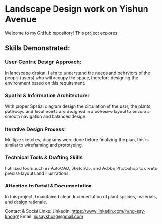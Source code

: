 # Landscape Design work on Yishun Avenue

Welcome to my GitHub repository! This project explores 

## Skills Demonstrated:

### User-Centric Design Approach:
In landscape design, I aim to understand the needs and behaviors of the people (users) who will occupy the space, therefore designing the environment based on this requirement.

### Spatial & Information Architecture:
With proper Spatial diagram design the circulation of the user, the plants, pathways and focal points are designed in a cohesive layout to ensure a smooth navigation and balanced design.

### Iterative Design Process:
Multiple sketches, diagrams were done before finalizing the plan, this is similar to wireframing and prototyping.

### Technical Tools & Drafting Skills
I utilized tools such as AutoCAD, SketchUp, and Adobe Photoshop to create precise layouts and illustrations.

### Attention to Detail & Documentation
In this project, I maintained clear documentation of plant species, materials, and design rationale.

Contact & Social Links: LinkedIn: https://www.linkedin.com/in/ng-say-khong/ Email: ngsaykhong@gmail.com
